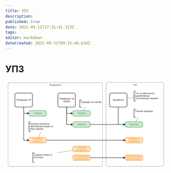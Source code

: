 ```yaml
---
title: УПЗ
description: 
published: true
date: 2022-09-11T17:31:41.313Z
tags: 
editor: markdown
dateCreated: 2022-08-31T09:15:40.634Z
---
```


# УПЗ

![](<../../../assets/image (340).png>)
